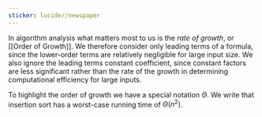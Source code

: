 ```yaml
---
sticker: lucide//newspaper
---
```

In algorithm analysis what matters most to us is the *rate of growth*, or [[Order of Growth]]. We therefore consider only leading terms of a formula, since the lower-order terms are relatively negligible for large input size. We also ignore the leading terms constant coefficient, since constant factors are less significant rather than the rate of the growth in determining computational efficiency for large inputs.

To highlight the order of growth we have a special notation $\Theta$. We write that insertion sort has a worst-case running time of $\Theta(n^2)$. 